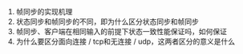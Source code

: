1. 帧同步的实现机理
2. 状态同步和帧同步的不同，即为什么区分状态同步和帧同步
3. 帧同步、客户端在相同输入的前提下状态一致性能保证吗，如何保证
4. 为什么要区分面向连接 / tcp和无连接 / udp，这两者区分的意义是什么
